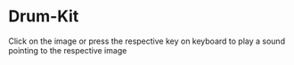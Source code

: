 # Drum-Kit
Click on the image or press the respective key on keyboard to play a sound pointing to the respective image
